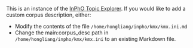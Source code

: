This is an instance of the [InPhO Topic Explorer](http://inphodata.cogs.indiana.edu/). If you would like
to add a custom corpus description, either:
- Modify the contents of the file `/home/hongliang/inpho/kmx/kmx.ini.md`
- Change the main:corpus_desc path in `/home/hongliang/inpho/kmx/kmx.ini` to an existing Markdown file.
